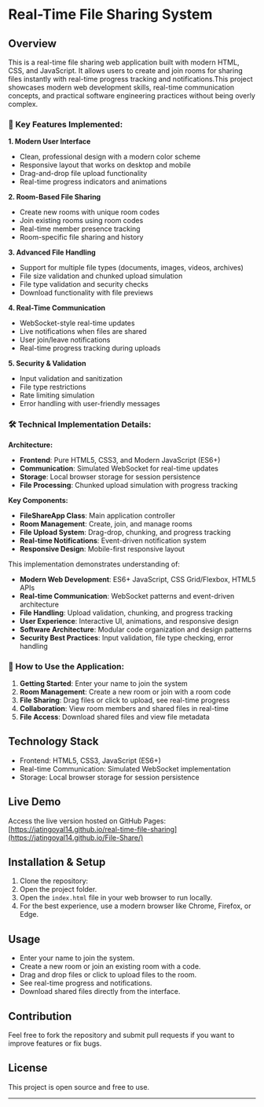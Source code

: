 # Real-Time File Sharing System

## Overview
This is a real-time file sharing web application built with modern HTML, CSS, and JavaScript. It allows users to create and join rooms for sharing files instantly with real-time progress tracking and notifications.This project showcases modern web development skills, real-time communication concepts, and practical software engineering practices without being overly complex.


### **🚀 Key Features Implemented:**

**1. Modern User Interface**
- Clean, professional design with a modern color scheme
- Responsive layout that works on desktop and mobile
- Drag-and-drop file upload functionality
- Real-time progress indicators and animations

**2. Room-Based File Sharing**
- Create new rooms with unique room codes
- Join existing rooms using room codes
- Real-time member presence tracking
- Room-specific file sharing and history

**3. Advanced File Handling**
- Support for multiple file types (documents, images, videos, archives)
- File size validation and chunked upload simulation
- File type validation and security checks
- Download functionality with file previews

**4. Real-Time Communication**
- WebSocket-style real-time updates
- Live notifications when files are shared
- User join/leave notifications
- Real-time progress tracking during uploads

**5. Security & Validation**
- Input validation and sanitization
- File type restrictions
- Rate limiting simulation
- Error handling with user-friendly messages

### **🛠 Technical Implementation Details:**

**Architecture:**
- **Frontend**: Pure HTML5, CSS3, and Modern JavaScript (ES6+)
- **Communication**: Simulated WebSocket for real-time updates
- **Storage**: Local browser storage for session persistence
- **File Processing**: Chunked upload simulation with progress tracking

**Key Components:**
- **FileShareApp Class**: Main application controller
- **Room Management**: Create, join, and manage rooms
- **File Upload System**: Drag-drop, chunking, and progress tracking
- **Real-time Notifications**: Event-driven notification system
- **Responsive Design**: Mobile-first responsive layout


This implementation demonstrates understanding of:
- **Modern Web Development**: ES6+ JavaScript, CSS Grid/Flexbox, HTML5 APIs
- **Real-time Communication**: WebSocket patterns and event-driven architecture
- **File Handling**: Upload validation, chunking, and progress tracking
- **User Experience**: Interactive UI, animations, and responsive design
- **Software Architecture**: Modular code organization and design patterns
- **Security Best Practices**: Input validation, file type checking, error handling

### **📱 How to Use the Application:**

1. **Getting Started**: Enter your name to join the system
2. **Room Management**: Create a new room or join with a room code
3. **File Sharing**: Drag files or click to upload, see real-time progress
4. **Collaboration**: View room members and shared files in real-time
5. **File Access**: Download shared files and view file metadata


## Technology Stack
- Frontend: HTML5, CSS3, JavaScript (ES6+)
- Real-time Communication: Simulated WebSocket implementation
- Storage: Local browser storage for session persistence

## Live Demo
Access the live version hosted on GitHub Pages:  
[https://jatingoyal14.github.io/real-time-file-sharing](https://jatingoyal14.github.io/File-Share/)

## Installation & Setup

1. Clone the repository:
2. Open the project folder.
3. Open the `index.html` file in your web browser to run locally.
4. For the best experience, use a modern browser like Chrome, Firefox, or Edge.

## Usage

- Enter your name to join the system.
- Create a new room or join an existing room with a code.
- Drag and drop files or click to upload files to the room.
- See real-time progress and notifications.
- Download shared files directly from the interface.

## Contribution

Feel free to fork the repository and submit pull requests if you want to improve features or fix bugs.

## License

This project is open source and free to use.

---

